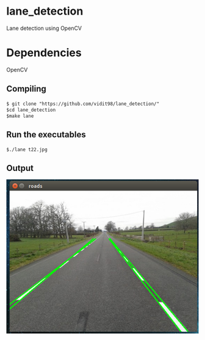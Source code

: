 # lane_detection
Lane detection using OpenCV
# Dependencies
OpenCV
## Compiling
```
$ git clone "https://github.com/vidit98/lane_detection/"
$cd lane_detection
$make lane
```
## Run the executables
```
$./lane t22.jpg
```
## Output
![alt text](https://raw.githubusercontent.com/vidit98/lane_detection/master/result/output.png)

